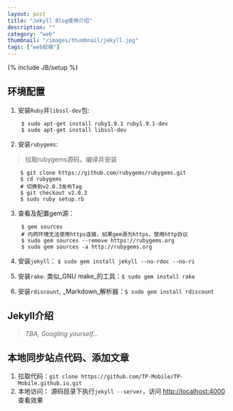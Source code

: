 ```yaml
---
layout: post
title: "Jekyll Blog使用介绍"
description: ""
category: "web"
thumbnail: "/images/thumbnail/jekyll.jpg"
tags: ["web前端"]
---
```

{% include JB/setup %}

## 环境配置
1. 安装`Ruby`并`libssl-dev`包:

        $ sudo apt-get install ruby1.9.1 ruby1.9.1-dev
        $ sudo apt-get install libssl-dev
2. 安装`rubygems`:
>拉取rubygems源码，编译并安装

        $ git clone https://github.com/rubygems/rubygems.git
        $ cd rubygems
        # 切换到v2.0.3发布Tag
        $ git checkout v2.0.3
        $ sudo ruby setup.rb
3. 查看及配置gem源：

        $ gem sources
        # 内网环境无法使用https连接，如果gem源为https，使用http协议
        $ sudo gem sources --remove https://rubygems.org
        $ sudo gem sources -a http://rubygems.org
4. 安装`jekyll`： `$ sudo gem install jekyll --no-rdoc --no-ri`
5. 安装`rake`. 类似_GNU make_的工具：`$ sudo gem install rake`
6. 安装`rdiscount`, _Markdown_解析器：`$ sudo gem install rdiscount`

## Jekyll介绍
> _TBA, Googling yourself..._

## 本地同步站点代码、添加文章
1. 拉取代码：`git clone https://github.com/TP-Mobile/TP-Mobile.github.io.git`
2. 本地访问： 源码目录下执行`jekyll --server`，访问 <http://localhost:4000> 查看效果
